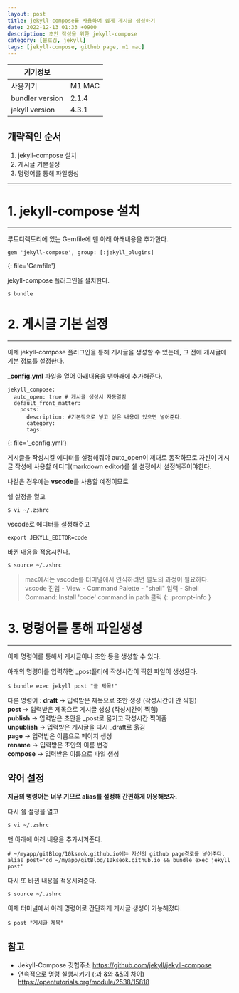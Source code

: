 ```yaml
---
layout: post
title: jekyll-compose를 사용하여 쉽게 게시글 생성하기
date: 2022-12-13 01:33 +0900
description: 초안 작성을 위한 jekyll-compose
category: [블로깅, jekyll]
tags: [jekyll-compose, github page, m1 mac]
---
```



| 기기정보 |  |
|--|--|
| 사용기기 | M1 MAC    |
| bundler version  | 2.1.4 |
| jekyll version  | 4.3.1 | 


## 개략적인 순서
1. jekyll-compose 설치
2. 게시글 기본설정 
3. 명령어를 통해 파일생성    

---

# 1. jekyll-compose 설치
---
루트디렉토리에 있는 Gemfile에 맨 아래 아래내용을 추가한다.
```
gem 'jekyll-compose', group: [:jekyll_plugins]
```
{: file='Gemfile'}

jekyll-compose 플러그인을 설치한다.
```console
$ bundle
```


# 2. 게시글 기본 설정
---
이제 jekyll-compose 플러그인을 통해 게시글을 생성할 수 있는데, 그 전에 게시글에 기본 정보를 설정한다. 
<br>  

**_config.yml** 파일을 열어 아래내용을 맨아래에 추가해준다. 
```
jekyll_compose:
  auto_open: true # 게시글 생성시 자동열림
  default_front_matter:
    posts:
      description: #기본적으로 넣고 싶은 내용이 있으면 넣어준다.
      category:
      tags:
```
{: file='_config.yml'}

게시글을 작성시킬 에디터를 설정해줘야 auto_open이 제대로 동작하므로 
자신이 게시글 작성에 사용할 에디터(markdown editor)를 쉘 설정에서 설정해주어야한다.  

나같은 경우에는 **vscode**를 사용할 예정이므로

쉘 설정을 열고
```console
$ vi ~/.zshrc
```

vscode로 에디터를 설정해주고
```shell
export JEKYLL_EDITOR=code
```

바뀐 내용을 적용시킨다.
```console
$ source ~/.zshrc
```

>mac에서는 vscode를 터미널에서 인식하려면 별도의 과정이 필요하다.  
vscode 진입 - View - Command Palette - "shell" 입력 - Shell Command: Install 'code' command in path 클릭
{: .prompt-info }

# 3. 명령어를 통해 파일생성    
---
이제 명령어를 통해서 게시글이나 초안 등을 생성할 수 있다.

아래의 명령어를 입력하면 _post폴더에 작성시간이 찍힌 파일이 생성된다.
```console
$ bundle exec jekyll post "글 제목!"
```

다른 명령어
: **draft**      -> 입력받은 제목으로 초안 생성 (작성시간이 안 찍힘)  
  **post**       -> 입력받은 제목으로 게시글 생성 (작성시간이 찍힘)  
  **publish**    -> 입력받은 초안을 _post로 옮기고 작성시간 찍어줌    
  **unpublish**  -> 입력받은 게시글을 다시 _draft로 옭김  
  **page**       -> 입력받은 이름으로 페이지 생성  
  **rename**     -> 입력받은 초안의 이름 변경  
  **compose**    -> 입력받은 이름으로 파일 생성  

## 약어 설정
**지금의 명령어는 너무 기므로 alias를 설정해 간편하게 이용해보자.**

다시 쉘 설정을 열고
```console
$ vi ~/.zshrc
```
맨 아래에 아래 내용을 추가시켜준다.  

```shell
# ~/myapp/gitBlog/10kseok.github.io에는 자신의 github page경로를 넣어준다.
alias post='cd ~/myapp/gitBlog/10kseok.github.io && bundle exec jekyll post'
```

다시 또 바뀐 내용을 적용시켜준다.
```console
$ source ~/.zshrc
```

이제 터미널에서 아래 명령어로 간단하게 게시글 생성이 가능해졌다.
```console
$ post "게시글 제목"
```

## 참고
- Jekyll-Compose 깃헙주소 <https://github.com/jekyll/jekyll-compose>
- 연속적으로 명령 실행시키기 (;과 &와 &&의 차이) <https://opentutorials.org/module/2538/15818>

